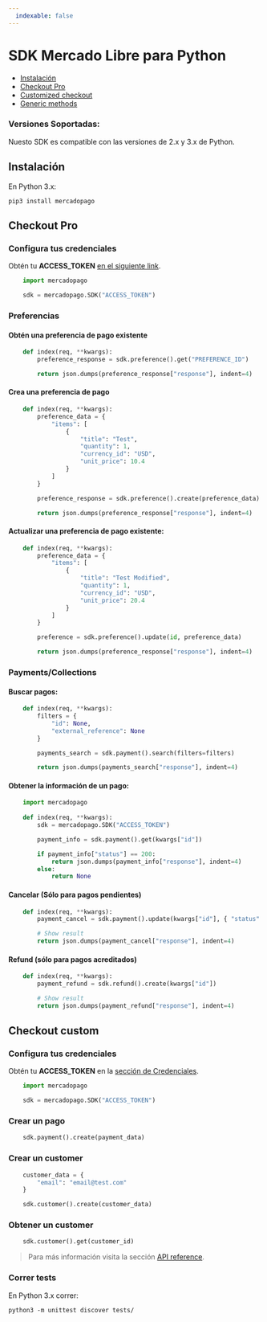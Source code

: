 ```yaml
---
  indexable: false
---
```

# SDK Mercado Libre para Python


* [Instalación](#bookmark_instalación)
* [Checkout Pro](#bookmark_checkout_pro)
* [Customized checkout](#bookmark_checkout_custom)
* [Generic methods](#bookmark_métodos_genéricos)

### Versiones Soportadas:

Nuesto SDK es compatible con las versiones de 2.x y 3.x de Python.

## Instalación


En Python 3.x:

``pip3 install mercadopago``

## Checkout Pro


### Configura tus credenciales


Obtén tu **ACCESS_TOKEN** [en el siguiente link]([FAKER][CREDENTIALS][URL]).


```python
    import mercadopago

    sdk = mercadopago.SDK("ACCESS_TOKEN")
```

### Preferencias


#### Obtén una preferencia de pago existente


```python
    def index(req, **kwargs):
        preference_response = sdk.preference().get("PREFERENCE_ID")

        return json.dumps(preference_response["response"], indent=4)
```

#### Crea una preferencia de pago

```python
    def index(req, **kwargs):
        preference_data = {
            "items": [
                {
                    "title": "Test",
                    "quantity": 1,
                    "currency_id": "USD",
                    "unit_price": 10.4
                }
            ]
        }

        preference_response = sdk.preference().create(preference_data)

        return json.dumps(preference_response["response"], indent=4)
```
#### Actualizar una preferencia de pago existente:


```python
    def index(req, **kwargs):
        preference_data = {
            "items": [
                {
                    "title": "Test Modified",
                    "quantity": 1,
                    "currency_id": "USD",
                    "unit_price": 20.4
                }
            ]
        }

        preference = sdk.preference().update(id, preference_data)

        return json.dumps(preference_response["response"], indent=4)
```
### Payments/Collections


#### Buscar pagos:

```python
    def index(req, **kwargs):
        filters = {
            "id": None,
            "external_reference": None
        }

        payments_search = sdk.payment().search(filters=filters)

        return json.dumps(payments_search["response"], indent=4)
```

#### Obtener la información de un pago:

```python
    import mercadopago
    
    def index(req, **kwargs):
        sdk = mercadopago.SDK("ACCESS_TOKEN")

        payment_info = sdk.payment().get(kwargs["id"])

        if payment_info["status"] == 200:
            return json.dumps(payment_info["response"], indent=4)
        else:
            return None
```

#### Cancelar (Sólo para pagos pendientes)

```python
    def index(req, **kwargs):
        payment_cancel = sdk.payment().update(kwargs["id"], { "status": "cancelled" })

        # Show result
        return json.dumps(payment_cancel["response"], indent=4)
```

#### Refund (sólo para pagos acreditados)

```python
    def index(req, **kwargs):
        payment_refund = sdk.refund().create(kwargs["id"])

        # Show result
        return json.dumps(payment_refund["response"], indent=4)
```

## Checkout custom

### Configura tus credenciales

Obtén tu **ACCESS_TOKEN** en la [sección de Credenciales]([FAKER][CREDENTIALS][URL]).


```python
    import mercadopago

    sdk = mercadopago.SDK("ACCESS_TOKEN")
```


### Crear un pago

```python
    sdk.payment().create(payment_data)
```

### Crear un customer

```python
    customer_data = {
        "email": "email@test.com"
    }

    sdk.customer().create(customer_data)
```

### Obtener un customer

```python
    sdk.customer().get(customer_id)
```

> Para más información visita la sección [API reference](https://www.mercadopago[FAKER][URL][DOMAIN]/developers/es/reference).


### Correr tests


En Python 3.x correr:

``python3 -m unittest discover tests/``
